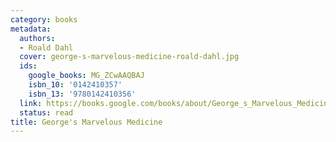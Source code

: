 ```yaml
---
category: books
metadata:
  authors:
  - Roald Dahl
  cover: george-s-marvelous-medicine-roald-dahl.jpg
  ids:
    google_books: MG_ZCwAAQBAJ
    isbn_10: '0142410357'
    isbn_13: '9780142410356'
  link: https://books.google.com/books/about/George_s_Marvelous_Medicine.html?hl=&id=MG_ZCwAAQBAJ
  status: read
title: George's Marvelous Medicine
---
```

